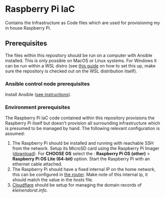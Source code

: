 # Raspberry Pi IaC
Contains the Infrastructure as Code files which are used for provisioning my in house Raspberry Pi.

## Prerequisites
The files within this repository should be run on a computer with Ansible installed. This is only possible on MacOS or Linux systems. For Windows it can be run within a WSL distro (see [this guide](https://code.visualstudio.com/docs/remote/wsl-tutorial) on how to set this up, make sure the repository is checked out on the WSL distribution itself).

### Ansible control node prerequisites
Install Ansible ([see instructions](https://docs.ansible.com/ansible/latest/installation_guide/intro_installation.html)).

### Environment prerequisites
The Raspberry Pi IaC code contained within this repository provisions the Raspberry Pi itself but doesn't provision all surrounding infrastructure which is presumed to be managed by hand. The following relevant configuration is assumed:

1. The Raspberry Pi should be installed and running with reachable SSH from the network. Setup its MicroSD card using the Raspberry Pi Imager ([download](https://www.raspberrypi.com/software/)). For **CHOOSE OS** select the : **Raspberry Pi OS (other)** > **Raspberry Pi OS Lite (64-bit)** option. Start the Raspberry Pi with an ethernet cable attached.
2. The Raspberry Pi should have a fixed internal IP on the home network, this can be configured in [the router](http://asusrouter.com/Main_Login.asp). Make note of this internal ip, it should match the value in the *hosts* file.
3. [Cloudflare](https://dash.cloudflare.com/login) should be setup for managing the domain records of *kleinendorst.info*.
